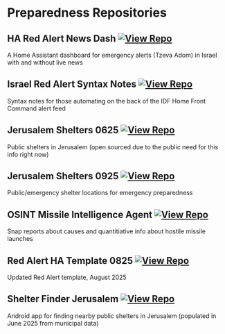 # Preparedness Repositories

## HA Red Alert News Dash [![View Repo](https://img.shields.io/badge/view-repo-green)](https://github.com/danielrosehill/HA-Red-Alert-News-Dash)
A Home Assistant dashboard for emergency alerts (Tzeva Adom) in Israel with and without live news

## Israel Red Alert Syntax Notes [![View Repo](https://img.shields.io/badge/view-repo-green)](https://github.com/danielrosehill/Israel-Red-Alert-Syntax-Notes)
Syntax notes for those automating on the back of the IDF Home Front Command alert feed

## Jerusalem Shelters 0625 [![View Repo](https://img.shields.io/badge/view-repo-green)](https://github.com/danielrosehill/Jerusalem-Shelters-0625)
Public shelters in Jerusalem (open sourced due to the public need for this info right now)

## Jerusalem Shelters 0925 [![View Repo](https://img.shields.io/badge/view-repo-green)](https://github.com/danielrosehill/Jerusalem-Shelters-0925)
Public/emergency shelter locations for emergency preparedness

## OSINT Missile Intelligence Agent [![View Repo](https://img.shields.io/badge/view-repo-green)](https://github.com/danielrosehill/OSINT-Missile-Intelligence-Agent)
Snap reports about causes and quantitiative info about hostile missile launches

## Red Alert HA Template 0825 [![View Repo](https://img.shields.io/badge/view-repo-green)](https://github.com/danielrosehill/Red-Alert-HA-Template-0825)
Updated Red Alert template, August 2025

## Shelter Finder Jerusalem [![View Repo](https://img.shields.io/badge/view-repo-green)](https://github.com/danielrosehill/Shelter-Finder-Jerusalem)
Android app for finding nearby public shelters in Jerusalem (populated in June 2025 from municipal data)
